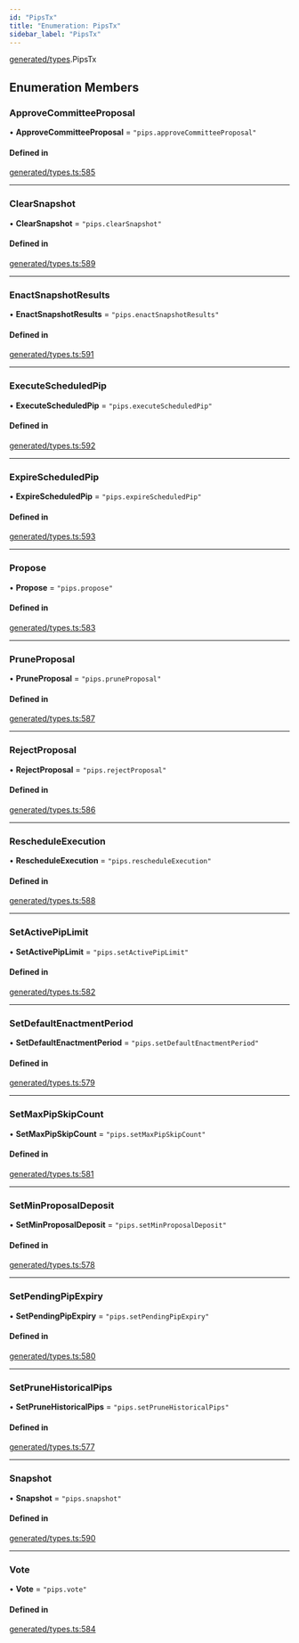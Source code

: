 ```yaml
---
id: "PipsTx"
title: "Enumeration: PipsTx"
sidebar_label: "PipsTx"
---
```


[generated/types](../../../../modules/Generated/Types/Types.md).PipsTx

## Enumeration Members

### ApproveCommitteeProposal

• **ApproveCommitteeProposal** = ``"pips.approveCommitteeProposal"``

#### Defined in

[generated/types.ts:585](https://github.com/PolymeshAssociation/polymesh-sdk/blob/95e180d28/src/generated/types.ts#L585)

___

### ClearSnapshot

• **ClearSnapshot** = ``"pips.clearSnapshot"``

#### Defined in

[generated/types.ts:589](https://github.com/PolymeshAssociation/polymesh-sdk/blob/95e180d28/src/generated/types.ts#L589)

___

### EnactSnapshotResults

• **EnactSnapshotResults** = ``"pips.enactSnapshotResults"``

#### Defined in

[generated/types.ts:591](https://github.com/PolymeshAssociation/polymesh-sdk/blob/95e180d28/src/generated/types.ts#L591)

___

### ExecuteScheduledPip

• **ExecuteScheduledPip** = ``"pips.executeScheduledPip"``

#### Defined in

[generated/types.ts:592](https://github.com/PolymeshAssociation/polymesh-sdk/blob/95e180d28/src/generated/types.ts#L592)

___

### ExpireScheduledPip

• **ExpireScheduledPip** = ``"pips.expireScheduledPip"``

#### Defined in

[generated/types.ts:593](https://github.com/PolymeshAssociation/polymesh-sdk/blob/95e180d28/src/generated/types.ts#L593)

___

### Propose

• **Propose** = ``"pips.propose"``

#### Defined in

[generated/types.ts:583](https://github.com/PolymeshAssociation/polymesh-sdk/blob/95e180d28/src/generated/types.ts#L583)

___

### PruneProposal

• **PruneProposal** = ``"pips.pruneProposal"``

#### Defined in

[generated/types.ts:587](https://github.com/PolymeshAssociation/polymesh-sdk/blob/95e180d28/src/generated/types.ts#L587)

___

### RejectProposal

• **RejectProposal** = ``"pips.rejectProposal"``

#### Defined in

[generated/types.ts:586](https://github.com/PolymeshAssociation/polymesh-sdk/blob/95e180d28/src/generated/types.ts#L586)

___

### RescheduleExecution

• **RescheduleExecution** = ``"pips.rescheduleExecution"``

#### Defined in

[generated/types.ts:588](https://github.com/PolymeshAssociation/polymesh-sdk/blob/95e180d28/src/generated/types.ts#L588)

___

### SetActivePipLimit

• **SetActivePipLimit** = ``"pips.setActivePipLimit"``

#### Defined in

[generated/types.ts:582](https://github.com/PolymeshAssociation/polymesh-sdk/blob/95e180d28/src/generated/types.ts#L582)

___

### SetDefaultEnactmentPeriod

• **SetDefaultEnactmentPeriod** = ``"pips.setDefaultEnactmentPeriod"``

#### Defined in

[generated/types.ts:579](https://github.com/PolymeshAssociation/polymesh-sdk/blob/95e180d28/src/generated/types.ts#L579)

___

### SetMaxPipSkipCount

• **SetMaxPipSkipCount** = ``"pips.setMaxPipSkipCount"``

#### Defined in

[generated/types.ts:581](https://github.com/PolymeshAssociation/polymesh-sdk/blob/95e180d28/src/generated/types.ts#L581)

___

### SetMinProposalDeposit

• **SetMinProposalDeposit** = ``"pips.setMinProposalDeposit"``

#### Defined in

[generated/types.ts:578](https://github.com/PolymeshAssociation/polymesh-sdk/blob/95e180d28/src/generated/types.ts#L578)

___

### SetPendingPipExpiry

• **SetPendingPipExpiry** = ``"pips.setPendingPipExpiry"``

#### Defined in

[generated/types.ts:580](https://github.com/PolymeshAssociation/polymesh-sdk/blob/95e180d28/src/generated/types.ts#L580)

___

### SetPruneHistoricalPips

• **SetPruneHistoricalPips** = ``"pips.setPruneHistoricalPips"``

#### Defined in

[generated/types.ts:577](https://github.com/PolymeshAssociation/polymesh-sdk/blob/95e180d28/src/generated/types.ts#L577)

___

### Snapshot

• **Snapshot** = ``"pips.snapshot"``

#### Defined in

[generated/types.ts:590](https://github.com/PolymeshAssociation/polymesh-sdk/blob/95e180d28/src/generated/types.ts#L590)

___

### Vote

• **Vote** = ``"pips.vote"``

#### Defined in

[generated/types.ts:584](https://github.com/PolymeshAssociation/polymesh-sdk/blob/95e180d28/src/generated/types.ts#L584)
